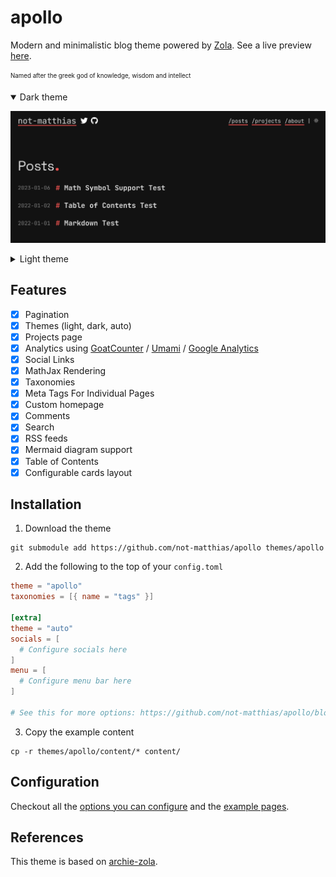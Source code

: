 # apollo

Modern and minimalistic blog theme powered by [Zola](https://getzola.org). See a live preview [here](https://not-matthias.github.io/apollo).

<sub><sup>Named after the greek god of knowledge, wisdom and intellect</sup></sub>

<details open>
  <summary>Dark theme</summary>

![blog-dark](./screenshot-dark.png)

</details>

<details>
  <summary>Light theme</summary>

![blog-light](./screenshot.png)

</details>

## Features

- [x] Pagination
- [x] Themes (light, dark, auto)
- [x] Projects page
- [x] Analytics using [GoatCounter](https://www.goatcounter.com/) / [Umami](https://umami.is/) / [Google Analytics](https://analytics.google.com/)
- [x] Social Links
- [x] MathJax Rendering
- [x] Taxonomies
- [x] Meta Tags For Individual Pages
- [x] Custom homepage
- [x] Comments
- [x] Search
- [x] RSS feeds
- [x] Mermaid diagram support
- [x] Table of Contents
- [x] Configurable cards layout

## Installation

1. Download the theme

```
git submodule add https://github.com/not-matthias/apollo themes/apollo
```

2. Add the following to the top of your `config.toml`

```toml
theme = "apollo"
taxonomies = [{ name = "tags" }]

[extra]
theme = "auto"
socials = [
  # Configure socials here
]
menu = [
  # Configure menu bar here
]

# See this for more options: https://github.com/not-matthias/apollo/blob/main/config.toml#L14
```

3. Copy the example content

```
cp -r themes/apollo/content/* content/
```

## Configuration

Checkout all the [options you can configure](./content/posts/configuration.md) and the [example pages](./content/posts/).

## References

This theme is based on [archie-zola](https://github.com/XXXMrG/archie-zola/).
